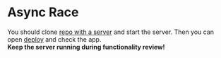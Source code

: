 # Async Race
You should clone [repo with a server](https://github.com/mikhama/async-race-api) and start the server.
Then you can open [deploy](https://rolling-scopes-school.github.io/foggylight-JSFE2021Q1/async-race/) and check the app.  
**Keep the server running during functionality review!**
